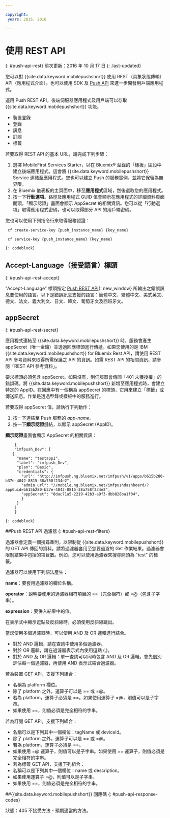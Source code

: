 ```yaml
---

copyright:
 years: 2015, 2016

---
```


# 使用 REST API
{: #push-api-rest}
前次更新：2016 年 10 月 17 日
{: .last-updated}

您可以對 {{site.data.keyword.mobilepushshort}} 使用 REST（具象狀態傳輸）API（應用程式介面）。也可以使用 SDK 及 [Push API](https://mobile.{DomainName}/imfpush/) 來進一步開發用戶端應用程式。

運用 Push REST API，後端伺服器應用程式及用戶端可以存取 {{site.data.keyword.mobilepushshort}} 功能。

- 裝置登錄
- 登錄
- 訊息
- 訂閱
- 標籤

若要取得 REST API 的基本 URL，請完成下列步驟：

1. 選擇 MobileFirst Services Starter，以在 Bluemix® 型錄的「樣板」區段中建立後端應用程式。這會將 {{site.data.keyword.mobilepushshort}} Service 連結至應用程式。您也可以建立 Push 的服務實例，並將它保留為無界限。 
1. 在 Bluemix 儀表板的主頁面中，移至**應用程式**區域，然後選取您的應用程式。
3. 按一下**行動選項**。路徑及應用程式 GUID 值會顯示在應用程式的詳細資料頁面開頭。「顯示認證」畫面會顯示 AppSecret 的相關資訊。您可以從「行動選項」取得應用程式密碼，也可以取得部分 API 的用戶端密碼。

您也可以使用下列指令行來取得服務認證：

```
 cf create-service-key {push_instance_name} {key_name}

 cf service-key {push_instance_name} {key_name}
```
	{: codeblock}

## Accept-Language（接受語言）標頭
{: #push-api-rest-accept}

"Accept-Language" 標頭指定 [Push REST API](https://mobile.{DomainName}/imfpush/){: new_window} 所輸出之錯誤訊息要使用的語言。以下是錯誤訊息支援的語言：簡體中文、繁體中文、美式英文、德文、法文、義大利文、日文、韓文、葡萄牙文及西班牙文。

## appSecret 
{: #push-api-rest-secret}

應用程式連結至 {{site.data.keyword.mobilepushshort}} 時，服務會產生 appSecret（唯一金鑰）並透過回應標頭進行傳遞。如果您使用的是 IBM {{site.data.keyword.mobilepushshort}} for Bluemix Rest API，請使用 REST API 參考資料來取得所需保護之 API 的資訊。如需 REST API 的相關資訊，請參閱「REST API 參考資料」。

要求標頭必須包含 appSecret。如果沒有，則伺服器會傳回「401 未獲授權」的錯誤碼。將 {{site.data.keyword.mobilepushshort}} 新增至應用程式時，會建立特定的 AppID。在回應中有一個稱為 appSecret 的標頭，它用來建立「標籤」或傳送訊息。作業是透過型錄或樣板中的服務進行。

若要取得 appSecret 值，請執行下列動作：

1. 按一下連結至 Push 服務的 *app-name*。
2. 按一下**顯示認證**鏈結，以顯示 appSecret (AppID)。

**顯示認證**畫面會顯示 AppSecret 的相關資訊：
```
	{
    "imfpush_Dev": [
   {
     "name": "testapp1",
     "label": "imfpush_Dev",
     "plan": "Basic",
     "credentials": {
       "url": "http://imfpush.ng.bluemix.net/imfpush/v1/apps/b615b280-b37e-4042-8815-38a758f234e2",
       "admin_url": "//mobile.ng.bluemix.net/imfpushdashboard/?appGuid=b615b280-b37e-4042-8815-38a758f234e2",
       "appSecret": "8dac71a5-2219-42b3-a9f3-dbb828ba1f04",
       }
     }
    ]
    }
```
	{: codeblock} 


##Push REST API 過濾器
{: #push-api-rest-filters}

過濾器會定義一個搜尋準則，以限制從 {{site.data.keyword.mobilepushshort}} 的 GET API 傳回的資料。請將過濾器套用至您要過濾的 Get 作業結果。過濾器會限制結果中包括的項目數。例如，您可以使用過濾器來搜尋開頭為 "test" 的標籤。 

過濾器可以使用下列語法產生：

**name**：要套用過濾器的欄位名稱。

**operator**：說明要使用的過濾器相符項目的 ==（完全相符）或 =@（包含子字串）。

**expression**：要併入結果中的值。

在表示式中顯示逗點及反斜線時，必須使用反斜線跳出。

當您使用多個過濾器時，可以使用 AND 及 OR 邏輯進行結合。

- 對於 AND 邏輯，請在查詢中使用多個過濾器。
- 對於 OR 邏輯，請在過濾器表示式內使用逗點 (,)。
- 對於 AND 及 OR 邏輯：單一查詢可以同時包含 AND 及 OR 邏輯。會先個別評估每一個過濾器，再使用 AND 表示式結合過濾器。

若為裝置 GET API，支援下列組合：
- 名稱為 platform 欄位。
- 除了 platform 之外，運算子可以是 == 或 =@。
- 若為 platform，運算子必須是 ==。如果使用運算子 =@，則值可以是子字串。
- 如果使用 ==，則值必須是完全相符的字串。

若為訂閱 GET API，支援下列組合：

- 名稱可以是下列其中一個欄位：tagName 或 deviceId。
- 除了 platform 之外，運算子可以是 == 或 =@。
- 若為 platform，運算子必須是 ==。
- 如果使用 =@ 運算子，則值可以是子字串。如果使用 == 運算子，則值必須是完全相符的字串。
- 若為標籤 GET API，支援下列組合：
- 名稱可以是下列其中一個欄位：name 或 description。
- 如果使用運算子 =@，則值可以是子字串。
- 如果使用 ==，則值必須是完全相符的字串。


##{{site.data.keyword.mobilepushshort}} 回應碼
{: #push-api-response-codes}

狀態：405 不接受方法 - 預期適當的方法。
